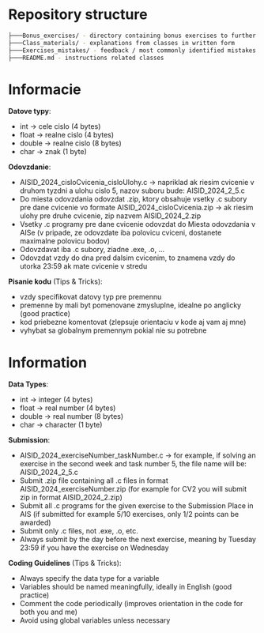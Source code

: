 # Repository structure

```bash
├───Bonus_exercises/ - directory containing bonus exercises to further practice your skills
├───Class_materials/ - explanations from classes in written form
├───Exercises_mistakes/ - feedback / most commonly identified mistakes made in submitted codes
├───README.md - instructions related classes
```

# Informacie

**Datove typy**:
- int -> cele cislo (4 bytes)
- float -> realne cislo (4 bytes)
- double -> realne cislo (8 bytes)
- char -> znak (1 byte)

**Odovzdanie**:
- AISID_2024_cisloCvicenia_cisloUlohy.c -> napriklad ak riesim cvicenie v druhom tyzdni a ulohu cislo 5, nazov suboru bude: AISID_2024_2_5.c
- Do miesta odovzdania odovzdat .zip, ktory obsahuje vsetky .c subory pre dane cvicenie vo formate AISID_2024_cisloCvicenia.zip -> ak riesim ulohy pre druhe cvicenie, zip nazvem AISID_2024_2.zip
- Vsetky .c programy pre dane cvicenie odovzdat do Miesta odovzdania v AISe (v pripade, ze odovzdate iba polovicu cviceni, dostanete maximalne polovicu bodov)
- Odovzdavat iba .c subory, ziadne .exe, .o, ...
- Odovzdat vzdy do dna pred dalsim cvicenim, to znamena vzdy do utorka 23:59 ak mate cvicenie v stredu

**Pisanie kodu** (Tips & Tricks):
- vzdy specifikovat datovy typ pre premennu
- premenne by mali byt pomenovane zmysluplne, idealne po anglicky (good practice)
- kod priebezne komentovat (zlepsuje orientaciu v kode aj vam aj mne)
- vyhybat sa globalnym premennym pokial nie su potrebne

# Information

**Data Types**:
- int -> integer (4 bytes)
- float -> real number (4 bytes)
- double -> real number (8 bytes)
- char -> character (1 byte)

**Submission**:
- AISID_2024_exerciseNumber_taskNumber.c -> for example, if solving an exercise in the second week and task number 5, the file name will be: AISID_2024_2_5.c
- Submit .zip file containing all .c files in format AISID_2024_exerciseNumber.zip (for example for CV2 you will submit zip in format AISID_2024_2.zip)
- Submit all .c programs for the given exercise to the Submission Place in AIS (if submitted for example 5/10 exercises, only 1/2 points can be awarded)
- Submit only .c files, not .exe, .o, etc.
- Always submit by the day before the next exercise, meaning by Tuesday 23:59 if you have the exercise on Wednesday

**Coding Guidelines** (Tips & Tricks):
- Always specify the data type for a variable
- Variables should be named meaningfully, ideally in English (good practice)
- Comment the code periodically (improves orientation in the code for both you and me)
- Avoid using global variables unless necessary



